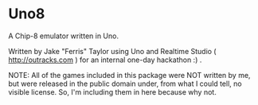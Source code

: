 Uno8
====

A Chip-8 emulator written in Uno.

Written by Jake "Ferris" Taylor using Uno and Realtime Studio ( http://outracks.com ) for an internal one-day hackathon :) .

NOTE: All of the games included in this package were NOT written by me, but were released in the public domain under, from what I could tell, no visible license. So, I'm including them in here because why not.

